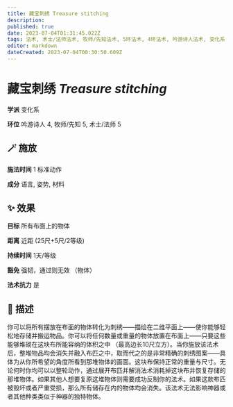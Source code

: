 ```yaml
---
title: 藏宝刺绣 Treasure stitching
description: 
published: true
date: 2023-07-04T01:31:45.022Z
tags: 法术, 术士/法师法术, 牧师/先知法术, 5环法术, 4环法术, 吟游诗人法术, 变化系
editor: markdown
dateCreated: 2023-07-04T00:30:50.609Z
---
```


# **藏宝刺绣** *Treasure stitching*

**学派** 变化系 

**环位** 吟游诗人 4, 牧师/先知 5, 术士/法师 5

## 🪄 施放

**施法时间** 1 标准动作

**成分** 语言, 姿势, 材料

## ✨ 效果 

**目标** 所有布面上的物体 

**距离** 近距 (25尺+5尺/2等级)  

**持续时间** 1天/等级 

**豁免** 强韧，通过则无效 （物体）

**法术抗力** 是

## 📖 描述

你可以将所有摆放在布面的物体转化为刺绣——描绘在二维平面上——使你能够轻松地存储并搬运物品。你可以将任何数量或重量的物体放置在布面上——只要这些能够堆砌在这块布所能容纳的体积之中 （最高边长10尺立方）。当你施放该法术后，整堆物品均会消失并融入布匹之中，取而代之的是非常精确的刺绣图案——具体为从你所希望的角度所看到那堆物体的画面。这块布保持正常的重量与尺寸。无论何时你均可以以整轮动作，通过展开布匹并解消法术消耗掉这块布并恢复存储的那堆物体。如果其他人想要复原这堆物体则需要成功反制你的法术。如果这款布匹被毁坏或者严重受损，那么所有储存在内的物体均会消失。该法术无法影响神器或者其他种类类似于神器的独特物体。
    